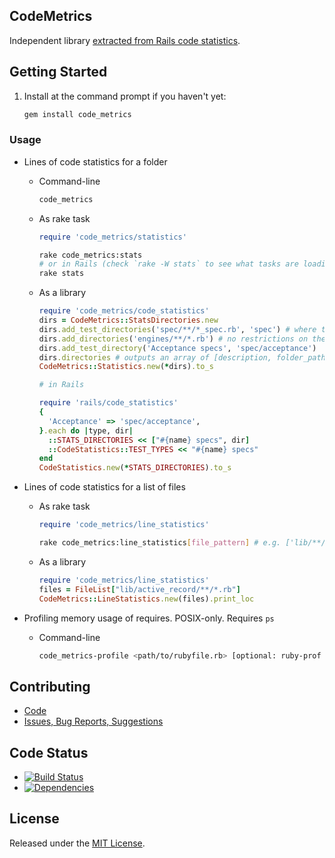 ## CodeMetrics

Independent library [extracted from Rails code statistics](https://github.com/rails/rails/pull/11148).

## Getting Started

1. Install at the command prompt if you haven't yet:

    ```bash
    gem install code_metrics
    ```

### Usage

* Lines of code statistics for a folder

  * Command-line

    ```bash
    code_metrics
    ```

  * As rake task

    ```rake
    require 'code_metrics/statistics'
    ```

    ```bash
    rake code_metrics:stats
    # or in Rails (check `rake -W stats` to see what tasks are loading)
    rake stats
    ```

  * As a library

    ```ruby
    require 'code_metrics/code_statistics'
    dirs = CodeMetrics::StatsDirectories.new
    dirs.add_test_directories('spec/**/*_spec.rb', 'spec') # where the 2nd argument is a required string in the filename
    dirs.add_directories('engines/**/*.rb') # no restrictions on the file name, 2nd argument omitted
    dirs.add_test_directory('Acceptance specs', 'spec/acceptance')
    dirs.directories # outputs an array of [description, folder_path] to run statistics against
    CodeMetrics::Statistics.new(*dirs).to_s

    # in Rails

    require 'rails/code_statistics'
    {
      'Acceptance' => 'spec/acceptance',
    }.each do |type, dir|
      ::STATS_DIRECTORIES << ["#{name} specs", dir]
      ::CodeStatistics::TEST_TYPES << "#{name} specs"
    end
    CodeStatistics.new(*STATS_DIRECTORIES).to_s
    ```

* Lines of code statistics for a list of files

  * As rake task

    ```rake
    require 'code_metrics/line_statistics'
    ```

    ```bash
    rake code_metrics:line_statistics[file_pattern] # e.g. ['lib/**/*.rb']
    ```

  * As a library

    ```ruby
    require 'code_metrics/line_statistics'
    files = FileList["lib/active_record/**/*.rb"]
    CodeMetrics::LineStatistics.new(files).print_loc
    ```

* Profiling memory usage of requires. POSIX-only. Requires `ps`

  * Command-line

    ```bash
    code_metrics-profile <path/to/rubyfile.rb> [optional: ruby-prof mode]
    ```

## Contributing

  * [Code](https://github.com/bf4/code_metrics/pulls)
  * [Issues, Bug Reports, Suggestions](https://github.com/bf4/code_metrics/issues)

## Code Status

* [![Build Status](https://travis-ci.org/bf4/code_metrics.png?branch=master)](https://travis-ci.org/bf4/code_metrics)
* [![Dependencies](https://gemnasium.com/bf4/code_metrics.png?travis)](https://gemnasium.com/bf4/code_metrics)

## License

Released under the [MIT License](http://www.opensource.org/licenses/MIT).
